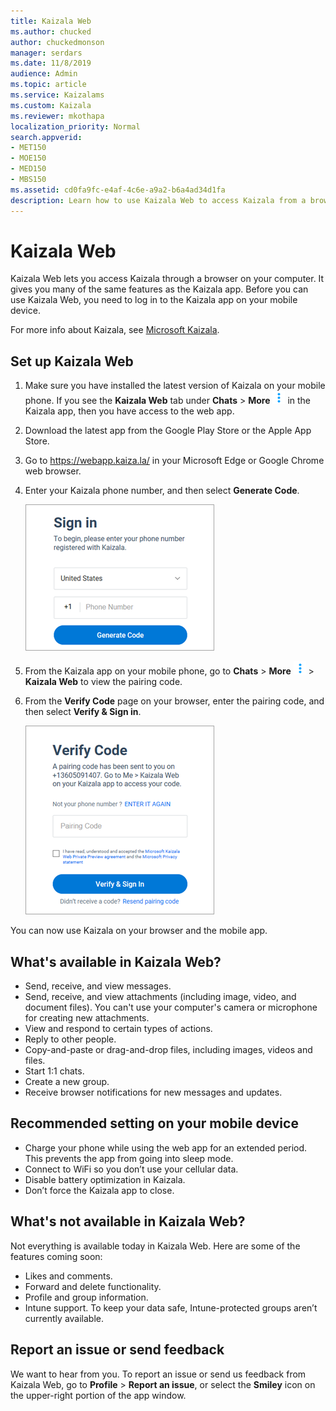 ```yaml
---
title: Kaizala Web
ms.author: chucked
author: chuckedmonson
manager: serdars
ms.date: 11/8/2019
audience: Admin
ms.topic: article
ms.service: Kaizalams
ms.custom: Kaizala
ms.reviewer: mkothapa
localization_priority: Normal
search.appverid:
- MET150
- MOE150
- MED150
- MBS150
ms.assetid: cd0fa9fc-e4af-4c6e-a9a2-b6a4ad34d1fa
description: Learn how to use Kaizala Web to access Kaizala from a browser window on your computer or mobile device.
---
```


# Kaizala Web

Kaizala Web lets you access Kaizala through a browser on your computer. It gives you many of the same features as the Kaizala app. Before you can use Kaizala Web, you need to log in to the Kaizala app on your mobile device.
  
For more info about Kaizala, see [Microsoft Kaizala](https://products.office.com/en/business/microsoft-kaizala).
  
## Set up Kaizala Web

1. Make sure you have installed the latest version of Kaizala on your mobile phone. If you see the **Kaizala Web** tab under **Chats** \> **More** ![Screenshot of More icon](media/more-icon.png) in the Kaizala app, then you have access to the web app.
    
2. Download the latest app from the Google Play Store or the Apple App Store.
    
3. Go to https://webapp.kaiza.la/ in your Microsoft Edge or Google Chrome web browser.
    
4. Enter your Kaizala phone number, and then select **Generate Code**. 
    
   ![Sign in to Kaizala with your phone and select Generate code.](media/07f8a26f-a72c-455d-8031-5dcfe1e1701d.png)
  
5. From the Kaizala app on your mobile phone, go to **Chats** \> **More** ![Screenshot of More icon](media/more-icon.png) \> **Kaizala Web** to view the pairing code.
  
6. From the **Verify Code** page on your browser, enter the pairing code, and then select **Verify &amp; Sign in**. 
  
   ![Verify code to sign in to Kaizala](media/109dd1fc-3637-4802-a901-2dab6a20a234.png)
  
You can now use Kaizala on your browser and the mobile app.
  
## What's available in Kaizala Web?

- Send, receive, and view messages.
- Send, receive, and view attachments (including image, video, and document files). You can't use your computer's camera or microphone for creating new attachments.
- View and respond to certain types of actions.
- Reply to other people.
- Copy-and-paste or drag-and-drop files, including images, videos and files.
- Start 1:1 chats.
- Create a new group.
- Receive browser notifications for new messages and updates.

## Recommended setting on your mobile device

- Charge your phone while using the web app for an extended period. This prevents the app from going into sleep mode.
- Connect to WiFi so you don’t use your cellular data.  
- Disable battery optimization in Kaizala.
- Don’t force the Kaizala app to close.
    
## What's not available in Kaizala Web?

Not everything is available today in Kaizala Web. Here are some of the features coming soon:

- Likes and comments. 
- Forward and delete functionality. 
- Profile and group information. 
- Intune support. To keep your data safe, Intune-protected groups aren’t currently available.
  
## Report an issue or send feedback

We want to hear from you. To report an issue or send us feedback from Kaizala Web, go to **Profile** > **Report an issue**, or select the **Smiley** icon on the upper-right portion of the app window.

    

